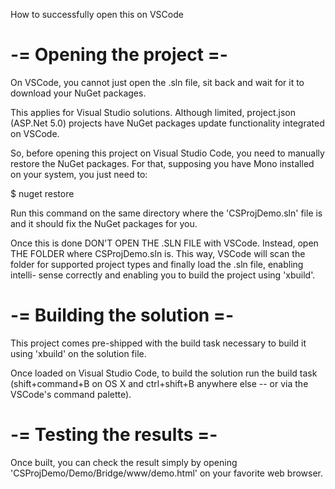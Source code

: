 How to successfully open this on VSCode

-= Opening the project =-
=========================

On VSCode, you cannot just open the .sln file, sit back and wait for
it to download your NuGet packages.

This applies for Visual Studio solutions. Although limited, project.json
(ASP.Net 5.0) projects have NuGet packages update functionality integrated
on VSCode.

So, before opening this project on Visual Studio Code, you need to manually
restore the NuGet packages. For that, supposing you have Mono installed on
your system, you just need to:

$ nuget restore

Run this command on the same directory where the 'CSProjDemo.sln' file is
and it should fix the NuGet packages for you.

Once this is done DON'T OPEN THE .SLN FILE with VSCode. Instead, open THE
FOLDER where CSProjDemo.sln is. This way, VSCode will scan the folder for
supported project types and finally load the .sln file, enabling intelli-
sense correctly and enabling you to build the project using 'xbuild'.

-= Building the solution =-
===========================

This project comes pre-shipped with the build task necessary to build it
using 'xbuild' on the solution file.

Once loaded on Visual Studio Code, to build the solution run the build
task (shift+command+B on OS X and ctrl+shift+B anywhere else -- or via
the VSCode's command palette).

-= Testing the results =-
=========================

Once built, you can check the result simply by opening
'CSProjDemo/Demo/Bridge/www/demo.html' on your favorite web browser.
